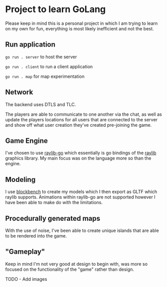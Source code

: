 # Project to learn GoLang

Please keep in mind this is a personal project in which I am trying to learn on my own for fun, everything is most likely inefficient and not the best.

## Run application
`go run . server` to host the server

`go run . client` to run a client application

`go run . map` for map experimentation

## Network
The backend uses DTLS and TLC.

The players are able to communicate to one another via the chat, as well as update the players locations for all users that are connected to the server and show off what user creation they've created pre-joining the game.


## Game Engine
I've chosen to use [raylib-go](https://github.com/gen2brain/raylib-go) which essentially is go bindings of the [raylib](https://www.raylib.com/) graphics library. My main focus was on the language more so than the engine.


## Modeling
I use [blockbench](https://www.blockbench.net/) to create my models which I then export as GLTF which raylib supports. Animations within raylib-go are not supported however I have been able to make do with the limitations.

## Procedurally generated maps
With the use of noise, I've been able to create unique islands that are able to be rendered into the game.

## "Gameplay"
Keep in mind I'm not very good at design to begin with, was more so focused on the functionality of the "game" rather than design.


TODO - Add images